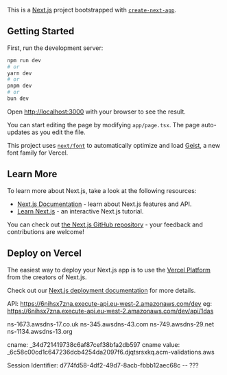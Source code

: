 This is a [Next.js](https://nextjs.org) project bootstrapped with [`create-next-app`](https://nextjs.org/docs/app/api-reference/cli/create-next-app).

## Getting Started

First, run the development server:

```bash
npm run dev
# or
yarn dev
# or
pnpm dev
# or
bun dev
```

Open [http://localhost:3000](http://localhost:3000) with your browser to see the result.

You can start editing the page by modifying `app/page.tsx`. The page auto-updates as you edit the file.

This project uses [`next/font`](https://nextjs.org/docs/app/building-your-application/optimizing/fonts) to automatically optimize and load [Geist](https://vercel.com/font), a new font family for Vercel.

## Learn More

To learn more about Next.js, take a look at the following resources:

- [Next.js Documentation](https://nextjs.org/docs) - learn about Next.js features and API.
- [Learn Next.js](https://nextjs.org/learn) - an interactive Next.js tutorial.

You can check out [the Next.js GitHub repository](https://github.com/vercel/next.js) - your feedback and contributions are welcome!

## Deploy on Vercel

The easiest way to deploy your Next.js app is to use the [Vercel Platform](https://vercel.com/new?utm_medium=default-template&filter=next.js&utm_source=create-next-app&utm_campaign=create-next-app-readme) from the creators of Next.js.

Check out our [Next.js deployment documentation](https://nextjs.org/docs/app/building-your-application/deploying) for more details.




API: https://6nihsx7zna.execute-api.eu-west-2.amazonaws.com/dev
eg: https://6nihsx7zna.execute-api.eu-west-2.amazonaws.com/dev/api/1das



ns-1673.awsdns-17.co.uk
ns-345.awsdns-43.com
ns-749.awsdns-29.net
ns-1134.awsdns-13.org

cname: _34d721419738c6af87cef38bfa2db597
cname value: _6c58c00cd1c647236dcb4254da2097f6.djqtsrsxkq.acm-validations.aws

Session Identifier: d774fd58-4df2-49d7-8acb-fbbb12aec68c    --  ???